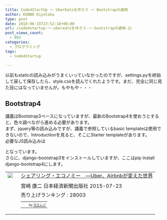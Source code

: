 ```yaml
---
title: Code4StartUp ～ UberEatsを作ろう ～ Bootstrapの適用
author: KONNO Kiyotaka
type: post
date: 2018-06-15T23:52:18+00:00
url: /code4startup-～-ubereatsを作ろう-～-bootstrapの適用-2/
post_views_count:
  - 893
categories:
  - プログラミング
tags:
  - Code4Startup

---
```

以前もstaticの読み込みがうまくいっていなかったのですが、settings.pyを終始して戻して保存したら、style.cssを読んでくれたようです。まだ、完全に同じ見た目にはなっていませんが。もやもや・・・

## Bootstrap4

講義はBootstrap3ベースになっていますが、最新のBootstrap4を使おうとすると、色々調べながら進める必要があります。  
まず、jquery等の読み込みですが、講義で参照しているbasic templateは使用できないので、Introductionを見ると、そこにStarter templateがあります。  
必要なJS読み込みは

> <script src=&#8221;https://code.jquery.com/jquery-3.3.1.slim.min.js&#8221; integrity=&#8221;sha384-q8i/X+965DzO0rT7abK41JStQIAqVgRVzpbzo5smXKp4YfRvH+8abtTE1Pi6jizo&#8221; crossorigin=&#8221;anonymous&#8221;></script>  
> <script src=&#8221;https://cdnjs.cloudflare.com/ajax/libs/popper.js/1.14.3/umd/popper.min.js&#8221; integrity=&#8221;sha384-ZMP7rVo3mIykV+2+9J3UJ46jBk0WLaUAdn689aCwoqbBJiSnjAK/l8WvCWPIPm49&#8243; crossorigin=&#8221;anonymous&#8221;></script>  
> <script src=&#8221;https://stackpath.bootstrapcdn.com/bootstrap/4.1.1/js/bootstrap.min.js&#8221; integrity=&#8221;sha384-smHYKdLADwkXOn1EmN1qk/HfnUcbVRZyYmZ4qpPea6sjB/pTJ0euyQp0Mk8ck+5T&#8221; crossorigin=&#8221;anonymous&#8221;></script>

となっています。  
さらに、django-bootstrap3をインストールしていますが、ここはpip install django-bootstrap4にします。

<table style="border: currentcolor;" border="0" cellpadding="5">
  <tr>
    <td style="border: currentcolor;" valign="top">
      <a href="https://www.amazon.co.jp/exec/obidos/ASIN/4532320186/jqinglong-22/" target="_blank" rel="noopener"><img style="margin-right: 10px;" src="https://i0.wp.com/images-fe.ssl-images-amazon.com/images/I/51OxNhG-s-L._SL160_.jpg?ssl=1" border="0" data-recalc-dims="1" /></a>
    </td>
    <td style="border: currentcolor; text-align: left;" valign="top">
      <div class="kaerebalink-name" style="line-height: 120%; margin-bottom: 10px;">
        <a href="https://www.amazon.co.jp/exec/obidos/ASIN/4532320186/jqinglong-22/" target="_blank" rel="noopener">シェアリング・エコノミー　―Uber、Airbnbが変えた世界</a>
      </div>
      <div class="kaerebalink-detail" style="margin-bottom: 5px;">
        宮崎 康二 日本経済新聞出版社 2015-07-23
      </div>
      <div class="kaerebalink-salesranking" style="margin-bottom: 5px;">
        売り上げランキング : 28003
      </div>
      <table style="border: currentcolor; margin-top: 10px;">
        <tr>
          <td style="border: currentcolor; text-align: left;">
          </td>
          <td style="border: currentcolor; padding-left: 10px; font-size: x-small; vertical-align: bottom;">
            by <a href="https://kaereba.com" target="_blank" rel="nofollow noopener">カエレバ</a>
          </td>
        </tr>
      </table>
    </td>
  </tr>
</table>